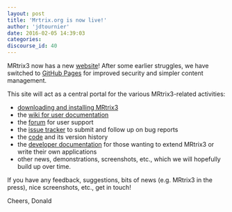 ```yaml
---
layout: post
title: 'Mrtrix.org is now live!'
author: 'jdtournier'
date: 2016-02-05 14:39:03
categories:
discourse_id: 40
---
```

MRtrix3 now has a new [website](http://www.mrtrix.org)! After some earlier struggles, we have switched to [GitHub Pages](https://pages.github.com/) for improved security and simpler content management. 

This site will act as a central portal for the various MRtrix3-related activities:

- [downloading and installing MRtrix3](https://github.com/MRtrix3/mrtrix3/wiki#supported-platforms--installation) 
- the [wiki for user documentation](https://github.com/MRtrix3/mrtrix3/wiki)
- the [forum](http://community.mrtrix.org/) for user support 
- the [issue tracker](https://github.com/MRtrix3/mrtrix3/issues) to submit and
  follow up on bug reports
- the [code](https://github.com/MRtrix3/mrtrix3) and its version history
- the [developer documentation](/developer-documentation/) for those wanting to extend MRtrix3 or write their own applications
- other news, demonstrations, screenshots, etc., which we will hopefully build up over time.

If you have any feedback, suggestions, bits of news (e.g. MRtrix3 in the press), nice screenshots, etc., get in touch!

Cheers,
Donald
            